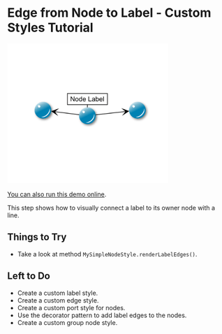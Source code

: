 # Edge from Node to Label - Custom Styles Tutorial

<img src="../../resources/image/tutorial2step8.png" alt="demo-thumbnail" height="320"/>

[You can also run this demo online](https://live.yworks.com/demos/02-tutorial-custom-styles/08-edge-from-node-to-label/index.html).

This step shows how to visually connect a label to its owner node with a line.

## Things to Try

- Take a look at method `MySimpleNodeStyle.renderLabelEdges()`.

## Left to Do

- Create a custom label style.
- Create a custom edge style.
- Create a custom port style for nodes.
- Use the decorator pattern to add label edges to the nodes.
- Create a custom group node style.
